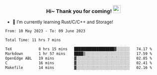 <h3 align="center">
    Hi~ Thank you for coming!
    <img src="https://media.giphy.com/media/hvRJCLFzcasrR4ia7z/giphy.gif" width="25px">
</h3>

<!--
**pineapple-man/pineapple-man** is a ✨ _special_ ✨ repository because its `README.md` (this file) appears on your GitHub profile.

Here are some ideas to get you started:
- 🔭 I’m currently working on ...
- 🤔 I’m looking for help with ...
- 💬 Ask me about ...
- 📫 How to reach me: ...
- 😄 Pronouns: ...
- ⚡ Fun fact: 
- 👯 I’m looking to collaborate on kubernetes
-->
- 🌱 I’m currently learning Rust/C/C++ and Storage!

<!--START_SECTION:waka-->

```txt
From: 10 May 2023 - To: 09 June 2023

Total Time: 11 hrs 7 mins

TeX            8 hrs 15 mins   ██████████████████▓░░░░░░   74.17 %
Markdown       1 hr 57 mins    ████▒░░░░░░░░░░░░░░░░░░░░   17.59 %
OpenEdge ABL   19 mins         ▓░░░░░░░░░░░░░░░░░░░░░░░░   02.85 %
C              16 mins         ▓░░░░░░░░░░░░░░░░░░░░░░░░   02.41 %
Makefile       14 mins         ▓░░░░░░░░░░░░░░░░░░░░░░░░   02.16 %
```

<!--END_SECTION:waka-->
